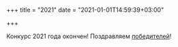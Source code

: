 +++
title = "2021"
date = "2021-01-01T14:59:39+03:00"

+++

Конкурс 2021 года окончен! Поздравляем [победителей](../winners/2021.pdf)!
